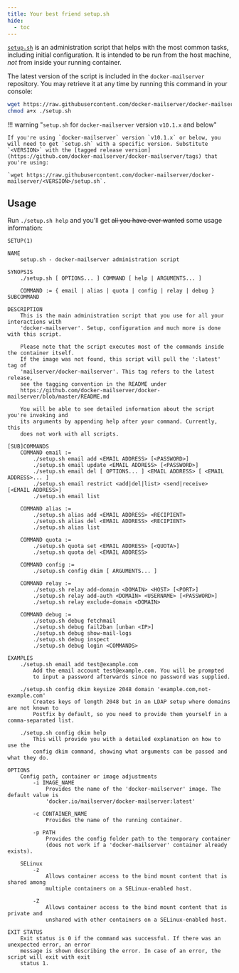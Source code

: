```yaml
---
title: Your best friend setup.sh
hide:
  - toc
---
```


[`setup.sh`][github-file-setupsh] is an administration script that helps with the most common tasks, including initial configuration. It is intended to be run from the host machine, _not_ from inside your running container.

The latest version of the script is included in the `docker-mailserver` repository. You may retrieve it at any time by running this command in your console:

```sh
wget https://raw.githubusercontent.com/docker-mailserver/docker-mailserver/master/setup.sh
chmod a+x ./setup.sh
```

!!! warning "`setup.sh` for `docker-mailserver` version `v10.1.x` and below"

    If you're using `docker-mailserver` version `v10.1.x` or below, you will need to get `setup.sh` with a specific version. Substitute `<VERSION>` with the [tagged release version](https://github.com/docker-mailserver/docker-mailserver/tags) that you're using:
    
    `wget https://raw.githubusercontent.com/docker-mailserver/docker-mailserver/<VERSION>/setup.sh`.

## Usage

Run `./setup.sh help` and you'll get ~~all you have ever wanted~~ some usage information:

```TXT
SETUP(1)

NAME
    setup.sh - docker-mailserver administration script

SYNOPSIS
    ./setup.sh [ OPTIONS... ] COMMAND [ help | ARGUMENTS... ]

    COMMAND := { email | alias | quota | config | relay | debug } SUBCOMMAND

DESCRIPTION
    This is the main administration script that you use for all your interactions with
    'docker-mailserver'. Setup, configuration and much more is done with this script.

    Please note that the script executes most of the commands inside the container itself.
    If the image was not found, this script will pull the ':latest' tag of
    'mailserver/docker-mailserver'. This tag refers to the latest release,
    see the tagging convention in the README under
    https://github.com/docker-mailserver/docker-mailserver/blob/master/README.md

    You will be able to see detailed information about the script you're invoking and
    its arguments by appending help after your command. Currently, this
    does not work with all scripts.

[SUB]COMMANDS
    COMMAND email :=
        ./setup.sh email add <EMAIL ADDRESS> [<PASSWORD>]
        ./setup.sh email update <EMAIL ADDRESS> [<PASSWORD>]
        ./setup.sh email del [ OPTIONS... ] <EMAIL ADDRESS> [ <EMAIL ADDRESS>... ]
        ./setup.sh email restrict <add|del|list> <send|receive> [<EMAIL ADDRESS>]
        ./setup.sh email list

    COMMAND alias :=
        ./setup.sh alias add <EMAIL ADDRESS> <RECIPIENT>
        ./setup.sh alias del <EMAIL ADDRESS> <RECIPIENT>
        ./setup.sh alias list

    COMMAND quota :=
        ./setup.sh quota set <EMAIL ADDRESS> [<QUOTA>]
        ./setup.sh quota del <EMAIL ADDRESS>

    COMMAND config :=
        ./setup.sh config dkim [ ARGUMENTS... ]

    COMMAND relay :=
        ./setup.sh relay add-domain <DOMAIN> <HOST> [<PORT>]
        ./setup.sh relay add-auth <DOMAIN> <USERNAME> [<PASSWORD>]
        ./setup.sh relay exclude-domain <DOMAIN>

    COMMAND debug :=
        ./setup.sh debug fetchmail
        ./setup.sh debug fail2ban [unban <IP>]
        ./setup.sh debug show-mail-logs
        ./setup.sh debug inspect
        ./setup.sh debug login <COMMANDS>

EXAMPLES
    ./setup.sh email add test@example.com
        Add the email account test@example.com. You will be prompted
        to input a password afterwards since no password was supplied.

    ./setup.sh config dkim keysize 2048 domain 'example.com,not-example.com'
        Creates keys of length 2048 but in an LDAP setup where domains are not known to
        Postfix by default, so you need to provide them yourself in a comma-separated list.

    ./setup.sh config dkim help
        This will provide you with a detailed explanation on how to use the
        config dkim command, showing what arguments can be passed and what they do.

OPTIONS
    Config path, container or image adjustments
        -i IMAGE_NAME
            Provides the name of the 'docker-mailserver' image. The default value is
            'docker.io/mailserver/docker-mailserver:latest'

        -c CONTAINER_NAME
            Provides the name of the running container.

        -p PATH
            Provides the config folder path to the temporary container
            (does not work if a 'docker-mailserver' container already exists).

    SELinux
        -z
            Allows container access to the bind mount content that is shared among
            multiple containers on a SELinux-enabled host.

        -Z
            Allows container access to the bind mount content that is private and
            unshared with other containers on a SELinux-enabled host.

EXIT STATUS
    Exit status is 0 if the command was successful. If there was an unexpected error, an error
    message is shown describing the error. In case of an error, the script will exit with exit
    status 1.

```

[github-file-setupsh]: https://github.com/docker-mailserver/docker-mailserver/blob/master/setup.sh
